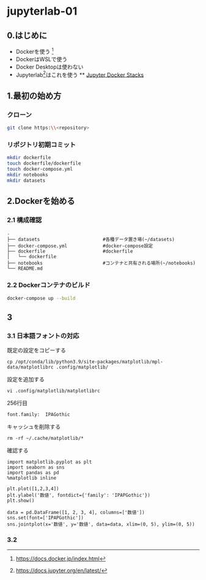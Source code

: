 # jupyterlab-01

## 0.はじめに

* Dockerを使う [^1]
* DockerはWSLで使う
* Docker Desktopは使わない
* Jupyterlab[^2]はこれを使う
** [Jupyter Docker Stacks](https://jupyter-docker-stacks.readthedocs.io/en/latest/using/selecting.html#jupyter-datascience-notebook "jupyter-datascience-notebook")


## 1.最初の始め方

### クローン
```sh
git clone https:\\<repository>
```

### リポジトリ初期コミット

```sh
mkdir dockerfile
touch dockerfile/dockerfile
touch docker-compose.yml
mkdir notebooks
mkdir datasets
```

## 2.Dockerを始める

### 2.1 構成確認

```
.
├── datasets                       #各種データ置き場(~/datasets)
├── docker-compose.yml             #docker-compose設定
├── dockerfile                     #dockerfile
│   └── dockerfile
├── notebooks                      #コンテナと共有される場所(~/notebooks)
└── README.md
```

### 2.2 Dockerコンテナのビルド

```sh
docker-compose up --build
```

## 3

### 3.1 日本語フォントの対応

既定の設定をコピーする
```
cp /opt/conda/lib/python3.9/site-packages/matplotlib/mpl-data/matplotlibrc .config/matplotlib/
```
設定を追加する
```
vi .config/matplotlib/matplotlibrc
```

256行目 
```
font.family:  IPAGothic
```

キャッシュを削除する
```
rm -rf ~/.cache/matplotlib/*
```
確認する
```
import matplotlib.pyplot as plt
import seaborn as sns
import pandas as pd
%matplotlib inline

plt.plot([1,2,3,4])
plt.ylabel('数値', fontdict={'family': 'IPAPGothic'})
plt.show()

data = pd.DataFrame([1, 2, 3, 4], columns=['数値'])
sns.set(font=['IPAPGothic'])
sns.jointplot(x='数値', y='数値', data=data, xlim=(0, 5), ylim=(0, 5))
```

### 3.2

[^1]:https://docs.docker.jp/index.html

[^2]:https://docs.jupyter.org/en/latest/